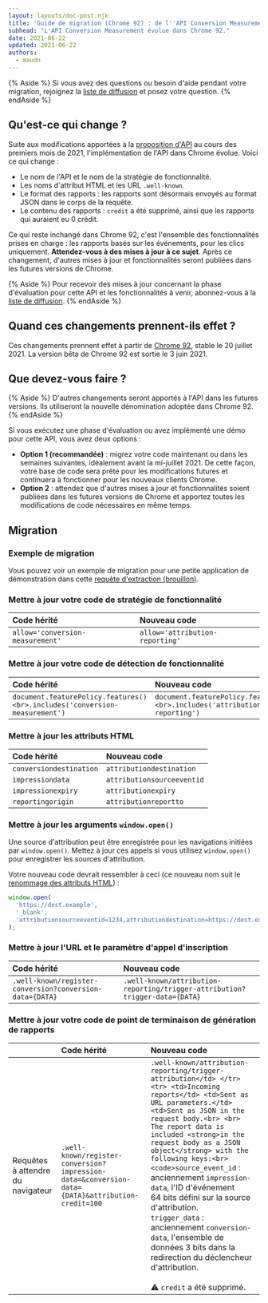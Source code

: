 ```yaml
---
layout: layouts/doc-post.njk
title: 'Guide de migration (Chrome 92) : de l''API Conversion Measurement vers l''API Attribution Reporting'
subhead: "L'API Conversion Measurement évolue dans Chrome 92."
date: 2021-06-22
updated: 2021-06-22
authors:
  - maudn
---
```


{% Aside %} Si vous avez des questions ou besoin d'aide pendant votre migration, rejoignez la [liste de diffusion](https://groups.google.com/u/1/a/chromium.org/g/attribution-reporting-api-dev) et posez votre question. {% endAside %}

## Qu'est-ce qui change ?

Suite aux modifications apportées à la [proposition d'API](https://github.com/WICG/conversion-measurement-api) au cours des premiers mois de 2021, l'implémentation de l'API dans Chrome évolue. Voici ce qui change :

- Le nom de l'API et le nom de la stratégie de fonctionnalité.
- Les noms d'attribut HTML et les URL `.well-known`.
- Le format des rapports : les rapports sont désormais envoyés au format JSON dans le corps de la requête.
- Le contenu des rapports : `credit` a été supprimé, ainsi que les rapports qui auraient eu 0 crédit.

Ce qui reste inchangé dans Chrome 92, c'est l'ensemble des fonctionnalités prises en charge : les rapports basés sur les événements, pour les clics uniquement. **Attendez-vous à des mises à jour à ce sujet**. Après ce changement, d'autres mises à jour et fonctionnalités seront publiées dans les futures versions de Chrome.

{% Aside %} Pour recevoir des mises à jour concernant la phase d'évaluation pour cette API et les fonctionnalités à venir, abonnez-vous à la [liste de diffusion](https://groups.google.com/u/1/a/chromium.org/g/attribution-reporting-api-dev). {% endAside %}

## Quand ces changements prennent-ils effet ?

Ces changements prennent effet à partir de [Chrome 92](https://chromestatus.com/features/schedule), stable le 20 juillet 2021. La version bêta de Chrome 92 est sortie le 3 juin 2021.

## Que devez-vous faire ?

{% Aside %} D'autres changements seront apportés à l'API dans les futures versions. Ils utiliseront la nouvelle dénomination adoptée dans Chrome 92. {% endAside %}

Si vous exécutez une phase d'évaluation ou avez implémenté une démo pour cette API, vous avez deux options :

- **Option 1 (recommandée)** : migrez votre code maintenant ou dans les semaines suivantes, idéalement avant la mi-juillet 2021. De cette façon, votre base de code sera prête pour les modifications futures et continuera à fonctionner pour les nouveaux clients Chrome.
- **Option 2** : attendez que d'autres mises à jour et fonctionnalités soient publiées dans les futures versions de Chrome et apportez toutes les modifications de code nécessaires en même temps.

## Migration

### Exemple de migration

Vous pouvez voir un exemple de migration pour une petite application de démonstration dans cette [requête d'extraction (brouillon)](https://github.com/GoogleChromeLabs/trust-safety-demo/pull/4/files).

### Mettre à jour votre code de stratégie de fonctionnalité

<table class="simple width-full fixed-table with-heading-tint">
<thead><tr>
<th style="text-align: left;">Code hérité</th>
<th style="text-align: left;">Nouveau code</th>
</tr></thead>
<tbody><tr>
<td><code>allow='conversion-measurement'</code></td>
<td><code>allow='attribution-reporting'</code></td>
</tr></tbody>
</table>

### Mettre à jour votre code de détection de fonctionnalité

<table class="simple width-full fixed-table with-heading-tint">
<thead><tr>
<th style="text-align: left;">Code hérité</th>
<th style="text-align: left;">Nouveau code</th>
</tr></thead>
<tbody><tr>
<td><code>document.featurePolicy.features()&lt;br&gt;.includes('conversion-measurement')</code></td>
<td><code>document.featurePolicy.features()&lt;br&gt;.includes('attribution-reporting')</code></td>
</tr></tbody>
</table>

### Mettre à jour les attributs HTML

<table class="simple width-full fixed-table with-heading-tint">
<thead><tr>
<th style="text-align: left;">Code hérité</th>
<th style="text-align: left;">Nouveau code</th>
</tr></thead>
<tbody>
<tr>
<td><code>conversiondestination</code></td>
<td><code>attributiondestination</code></td>
</tr>
<tr>
<td><code>impressiondata</code></td>
<td><code>attributionsourceeventid</code></td>
</tr>
<tr>
<td><code>impressionexpiry</code></td>
<td><code>attributionexpiry</code></td>
</tr>
<tr>
<td><code>reportingorigin</code></td>
<td><code>attributionreportto</code></td>
</tr>
</tbody>
</table>

### Mettre à jour les arguments `window.open()`

Une source d'attribution peut être enregistrée pour les navigations initiées par `window.open()`. Mettez à jour ces appels si vous utilisez `window.open()` pour enregistrer les sources d'attribution.

Votre nouveau code devrait ressembler à ceci (ce nouveau nom suit le [renommage des attributs HTML](#update-the-html-attributes)) :

```javascript
window.open(
  'https://dest.example',
  '_blank',
  'attributionsourceeventid=1234,attributiondestination=https://dest.example,attributionreportto=https://reporter.example,attributionexpiry=604800000'
);
```

### Mettre à jour l'URL et le paramètre d'appel d'inscription

<table class="simple width-full fixed-table with-heading-tint w-table--top-align">
<thead><tr>
<th style="text-align: left;">Code hérité</th>
<th style="text-align: left;">Nouveau code</th>
</tr></thead>
<tbody><tr>
<td><code>.well-known/register-conversion?conversion-data={DATA}</code></td>
<td><code>.well-known/attribution-reporting/trigger-attribution?trigger-data={DATA}</code></td>
</tr></tbody>
</table>

### Mettre à jour votre code de point de terminaison de génération de rapports

<table class="simple width-full fixed-table with-heading-tint">
<thead><tr>
<th></th>
<th style="text-align: left;">Code hérité</th>
<th style="text-align: left;">Nouveau code</th>
</tr></thead>
<tbody><tr>
<td>Requêtes à attendre du navigateur</td>
<td><code>.well-known/register-conversion?impression-data=&amp;conversion-data={DATA}&amp;attribution-credit=100</code></td>
<td>
<code>.well-known/attribution-reporting/trigger-attribution&lt;/td&gt; &lt;/tr&gt; &lt;tr&gt; &lt;td&gt;Incoming reports&lt;/td&gt; &lt;td&gt;Sent as URL parameters.&lt;/td&gt; &lt;td&gt;Sent as JSON in the request body.&lt;br&gt; &lt;br&gt; The report data is included &lt;strong&gt;in the request body as a JSON object&lt;/strong&gt; with the following keys:&lt;br&gt; &lt;code&gt;source_event_id</code> : anciennement <code>impression-data</code>, l'ID d'événement 64 bits défini sur la source d'attribution.<br> <code>trigger_data</code> : anciennement <code>conversion-data</code>, l'ensemble de données 3 bits dans la redirection du déclencheur d'attribution.<br><br> ⚠️ <code>credit</code> a été supprimé.</td>
</tr></tbody>
</table>

